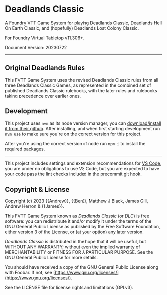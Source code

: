 # Deadlands Classic

A Foundry VTT Game System for playing Deadlands Classic, Deadlands Hell On Earth Classic, and (hopefully) Deadlands Lost Colony Classic.

For Foundry Virtual Tabletop v11.306+.

Document Version: 20230722

<hr/>

## Original Deadlands Rules

This FVTT Game System uses the revised Deadlands Classic rules from all three Deadlands Classic Games, as represented in the combined set of published Deadlands Classic rulebooks, with the later rules and rulebooks taking precedence over earlier ones.

## Development

This project uses `nvm` as its node version manager, you can [download/install it from their github](https://github.com/nvm-sh/nvm#installing-and-updating). After installing, and when first starting development run `nvm use` to make sure you're on the correct version for this project.

After you're using the correct version of node run `npm i` to install the required packages.

---

This project includes settings and extension recommendations for [VS Code](https://code.visualstudio.com/), you are under no obligations to use VS Code, but you are expected to have your code pass the lint checks included in the precommit git hook.

## Copyright &amp; License

Copyright (c) 2023 {{Andrew}}, {{Ben}}, Matthew J Black, James Gill, Andrew Herron & {{James}}.

This FVTT Game System known as _Deadlands Classic_ (or _DLC_) is free software: you can redistribute it and/or modify it under the terms of the GNU General Public License as published by the Free Software Foundation, either version 3 of the License, or (at your option) any later version.

_Deadlands Classic_ is distributed in the hope that it will be useful, but WITHOUT ANY WARRANTY; without even the implied warranty of MERCHANTABILITY or FITNESS FOR A PARTICULAR PURPOSE. See the GNU General Public License for more details.

You should have received a copy of the GNU General Public License along with Foobar. If not, see [https://www.gnu.org/licenses/](https://www.gnu.org/licenses/).

See the LICENSE file for license rights and limitations (GPLv3).
